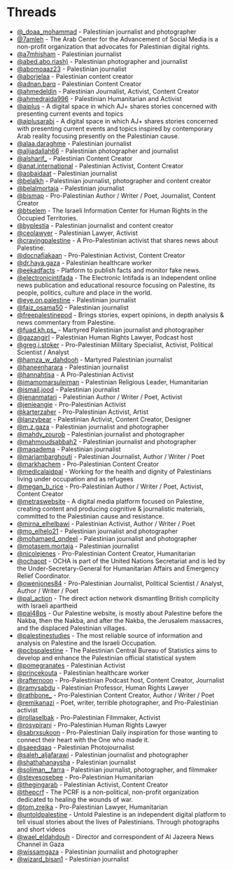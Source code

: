 # Threads


- [@_doaa_mohammad](https://www.threads.net/@_doaa_mohammad) - Palestinian journalist and photographer
- [@7amleh](https://www.threads.net/@7amleh) - The Arab Center for the Advancement of Social Media is a non-profit organization that advocates for Palestinian digital rights.
- [@a7mhisham](https://www.threads.net/@a7mhisham) - Palestinian journalist
- [@abed.abo.riash)](https://www.threads.net/@abed.abo.riash) - Palestinian photographer and journalist
- [@abomoaaz23](https://www.threads.net/@abomoaaz23) - Palestinian journalist
- [@aborjelaa](https://www.threads.net/@aborjelaa) - Palestinian content creator
- [@adnan.barq](https://www.threads.net/@adnan.barq) - Palestinian Content Creator
- [@ahmedeldin](https://www.threads.net/@ahmedeldin) - Palestinian Journalist, Activist, Content Creator
- [@ahmedraida996](https://www.threads.net/@ahmedraida996) - Palestinian Humanitarian and Activist
- [@ajplus](https://www.threads.net/@ajplus) - A digital space in which AJ+ shares stories concerned with presenting current events and topics
- [@ajplusarabi](https://www.threads.net/@ajplusarabi) - A digital space in which AJ+ shares stories concerned with presenting current events and topics inspired by contemporary Arab reality focusing presently on the Palestinian cause.
- [@alaa.daraghme](https://www.threads.net/@alaa.daraghme) - Palestinian journalist
- [@alijadallah66](https://www.threads.net/@alijadallah66) - Palestinian photographer and journalist
- [@alsharif_](https://www.threads.net/@sara.alsharif_) - Palestinian Content Creator
- [@anat.international](https://www.threads.net/@anat.international) - Palestinian Activist, Content Creator
- [@aobaidaat](https://www.threads.net/@aobaidaat) - Palestinian journalist
- [@belalkh](https://www.threads.net/@belalkh) - Palestinian journalist, photographer and content creator
- [@belalmortaja](https://www.threads.net/@belalmortaja) - Palestinian journalist
- [@bismap](https://www.threads.net/@bismap) - Pro-Palestinian Author / Writer / Poet, Journalist, Content Creator
- [@btselem](https://www.threads.net/@btselem) - The Israeli Information Center for Human Rights in the Occupied Territories.
- [@byplestia](https://www.threads.net/@byplestia) - Palestinian journalist and content creator
- [@ceolawyer](https://www.threads.net/@ceolawyer) - Palestinian Lawyer, Activist
- [@cravingpalestine](https://www.threads.net/@cravingpalestine) - A Pro-Palestinian activist that shares news about Palestine.
- [@docnafiakaan](https://www.threads.net/@docnafiakaan) - Pro-Palestinian Activist, Content Creator
- [@dr.haya.gaza](https://www.threads.net/@dr.haya.gaza) - Palestinian healthcare worker
- [@eekadfacts](https://www.threads.net/@eekadfacts) - Platform to publish facts and monitor fake news.
- [@electronicintifada](https://www.threads.net/@electronicintifada) - The Electronic Intifada is an independent online news publication and educational resource focusing on Palestine, its people, politics, culture and place in the world.
- [@eye.on.palestine](https://www.threads.net/@eye.on.palestine) - Palestinian journalist
- [@faiz_osama50](https://www.threads.net/@faiz_osama50) - Palestinian journalist
- [@freepalestinepod](https://www.threads.net/@freepalestinepod) - Brings stories, expert opinions, in depth analysis & news commentary from Palestine.
- [@fuad.kh.ps_](https://www.threads.net/@fuad.kh.ps_) - Martyred Palestinian journalist and photographer
- [@gazangirl](https://www.threads.net/@gazangirl) - Palestinian Human Rights Lawyer, Podcast host
- [@greg.j.stoker](https://www.threads.net/@greg.j.stoker) - Pro-Palestinian Military Specialist, Activist, Political Scientist / Analyst
- [@hamza_w_dahdooh](https://www.threads.net/@hamza_w_dahdooh) - Martyred Palestinian journalist
- [@haneenharara](https://www.threads.net/@haneenharara) - Palestinian journalist
- [@hannahtisa](https://www.threads.net/@hannahtisa) - A Pro-Palestinian Activist
- [@imamomarsuleiman](https://www.threads.net/@imamomarsuleiman) - Palestinian Religious Leader, Humanitarian
- [@ismail.jood](https://www.threads.net/@ismail.jood) - Palestinian journalist
- [@jenanmatari](https://www.threads.net/@jenanmatari) - Palestinian Author / Writer / Poet, Activist
- [@jenieangie](https://www.threads.net/@jenieangie) - Pro-Palestinian Activist
- [@karterzaher](https://www.threads.net/@karterzaher) - Pro-Palestinian Activist, Artist
- [@lanzybear](https://www.threads.net/@lanzybear) - Palestinian Activist, Content Creator, Designer
- [@m.z.gaza](https://www.threads.net/@m.z.gaza) - Palestinian journalist and photographer
- [@mahdy_zourob](https://www.threads.net/@mahdy_zourob) - Palestinian journalist and photographer
- [@mahmoudsabbah2](https://www.threads.net/@mahmoudsabbah2) - Palestinian journalist and photographer
- [@maqadema](https://www.threads.net/@maqadema) - Palestinian journalist
- [@mariambarghouti](https://www.threads.net/@mariambarghouti) - Palestinian Journalist, Author / Writer / Poet
- [@markhachem](https://www.threads.net/@markhachem) - Pro-Palestinian Content Creator
- [@medicalaidpal](https://www.threads.net/@medicalaidpal) - Working for the health and dignity of Palestinians living under occupation and as refugees
- [@megan_b_rice](https://www.threads.net/@megan_b_rice) - Pro-Palestinian Author / Writer / Poet, Activist, Content Creator
- [@metraswebsite](https://www.threads.net/@metraswebsite) - A digital media platform focused on Palestine, creating content and producing cognitive & journalistic materials, committed to the Palestinian cause and resistance.
- [@mirna_elhelbawi](https://www.threads.net/@mirna_elhelbawi) - Palestinian Activist, Author / Writer / Poet
- [@mo_elhelo21](https://www.threads.net/@mo_elhelo21) - Palestinian journalist and photographer
- [@mohamaed_qndeel](https://www.threads.net/@mohamaed_qndeel) - Palestinian journalist and photographer
- [@motasem.mortaja](https://www.threads.net/@motasem.mortaja) - Palestinian journalist
- [@nicolejenes](https://www.threads.net/@nicolejenes) - Pro-Palestinian Content Creator, Humanitarian
- [@ochaopt](https://www.threads.net/@ochaopt) - OCHA is part of the United Nations Secretariat and is led by the Under-Secretary-General for Humanitarian Affairs and Emergency Relief Coordinator.
- [@owenjones84](https://www.threads.net/@owenjones84) - Pro-Palestinian Journalist, Political Scientist / Analyst, Author / Writer / Poet
- [@pal_action](https://www.threads.net/@pal_action) - The direct action network dismantling British complicity with Israeli apartheid
- [@pal48ps](https://www.threads.net/@pal48ps) - Our Palestine website, is mostly about Palestine before the Nakba, then the Nakba, and after the Nakba, the Jerusalem massacres, and the displaced Palestinian villages.
- [@palestinestudies](https://www.threads.net/@palestinestudies) - The most reliable source of information and analysis on Palestine and the Israeli Occupation.
- [@pcbspalestine](https://www.threads.net/@pcbspalestine) - The Palestinian Central Bureau of Statistics aims to develop and enhance the Palestinian official statistical system
- [@pomegranates](https://www.threads.net/@pomegranates) - Palestinian Activist
- [@princekouta](https://www.threads.net/@princekouta) - Palestinian healthcare worker
- [@rafternoon](https://www.threads.net/@rafternoon) - Pro-Palestinian Podcast host, Content Creator, Journalist
- [@ramysabdu](https://www.threads.net/@ramysabdu) - Palestinian Professor, Human Rights Lawyer
- [@rathbone_](https://www.threads.net/@rathbone_) - Pro-Palestinian Content Creator, Author / Writer / Poet
- [@remikanazi](https://www.threads.net/@remikanazi) - Poet, writer, terrible photographer, and Pro-Palestinian activist
- [@rollaselbak](https://www.threads.net/@rollaselbak) - Pro-Palestinian Filmmaker, Activist
- [@rosypirani](https://www.threads.net/@rosypirani) - Pro-Palestinian Human Rights Lawyer
- [@sabrxsukoon](https://www.threads.net/@sabrxsukoon) - Pro-Palestinian Daily inspiration for those wanting to connect their heart with the One who made it.
- [@saeedqaq](https://www.threads.net/@saeedqaq) - Palestinian Photojournalist
- [@saleh_aljafarawi](https://www.threads.net/@saleh_aljafarawi) - Palestinian journalist and photographer
- [@shathahanaysha](https://www.threads.net/@shathahanaysha) - Palestinian journalist
- [@soliman__farra](https://www.threads.net/@soliman__farra) - Palestinian journalist, photographer, and filmmaker
- [@stevesosebee](https://www.threads.net/@stevesosebee) - Pro-Palestinian Humanitarian
- [@thegingarab](https://www.threads.net/@thegingarab) - Palestinian Activist, Content Creator
- [@thepcrf](https://www.threads.net/@thepcrf) - The PCRF is a non-political, non-profit organization dedicated to healing the wounds of war.
- [@tom.zreika](https://www.threads.net/@tom.zreika) - Pro-Palestinian Lawyer, Humanitarian
- [@untoldpalestine](https://www.threads.net/@untoldpalestine) - Untold Palestine is an independent digital platform to tell visual stories about the lives of Palestinians. Through photographs and short videos
- [@wael_eldahdouh](https://www.threads.net/@wael_eldahdouh) - Director and correspondent of Al Jazeera News Channel in Gaza
- [@wissamgaza](https://www.threads.net/@wissamgaza) - Palestinian journalist and photographer
- [@wizard_bisan1](https://www.threads.net/@wizard_bisan1) - Palestinian journalist
